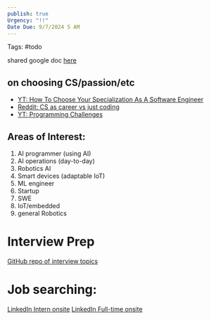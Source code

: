 ```yaml
---
publish: true
Urgency: "!!"
Date Due: 9/7/2024 5 AM
---
```

Tags: #todo

shared google doc [here](https://docs.google.com/document/d/1NIDgQ5aYhBctnJYynlyWzxmlvisKuJ4TbBUgoAAOfQ4/edit)
## on choosing CS/passion/etc
- [YT: How To Choose Your Specialization As A Software Engineer](https://www.youtube.com/watch?v=Ouf-tpDAkK4)
- [Reddit: CS as career vs just coding](https://www.reddit.com/r/learnprogramming/comments/1bwwy0q/how_do_i_know_if_ill_like_cs_as_a_career_or_if_i/)
- [YT: Programming Challenges](https://www.youtube.com/watch?v=SS19Q-_saCc)
## Areas of Interest:
1. AI programmer (using AI)
2. AI operations (day-to-day)
3. Robotics AI
4. Smart devices (adaptable IoT)
5. ML engineer
6. Startup
7. SWE
8. IoT/embedded
9. general Robotics

# Interview Prep
[GitHub repo of interview topics ](https://github.com/Coder-World04/Tech-Interview-Important-Topics-and-Techniques)

# Job searching:
[LinkedIn Intern onsite](https://www.linkedin.com/jobs/search/?currentJobId=3999726633&f_E=1&f_JT=I&f_PP=106233382%2C102277331%2C102448103%2C101876708%2C100472083&f_WT=1&geoId=103644278&keywords=machine%20learning&origin=JOB_SEARCH_PAGE_JOB_FILTER&refresh=true&sortBy=R&spellCorrectionEnabled=true&start=50)
[LinkedIn Full-time onsite](https://www.linkedin.com/jobs/search/?currentJobId=3674216096&f_E=4&f_JT=F&f_PP=106233382%2C102277331%2C102448103%2C101876708%2C100472083&f_WT=1%2C3&geoId=103644278&keywords=machine%20learning&origin=JOB_SEARCH_PAGE_JOB_FILTER&refresh=true&sortBy=R&spellCorrectionEnabled=true)
